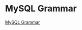 # MySQL Grammar

[MySQL Grammar](https://github.com/mysql/mysql-workbench/tree/8.0/library/parsers/grammars)
